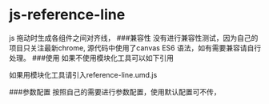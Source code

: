 # js-reference-line
js 拖动时生成各组件之间对齐线，
###兼容性
没有进行兼容性测试，因为自己的项目只关注最新chrome, 源代码中使用了canvas ES6 语法，如有需要兼容请自行处理。
###使用
如果不使用模块化工具可以如下引用
<script src="extern/lodash.js"></script>
<script src="src/reference-line.js"></script>
<script>
    new ReferenceLine().init();
</script>

如果用模块化工具请引入reference-line.umd.js

###参数配置
按照自己的需要进行参数配置，使用默认配置可不传，
<script>
    new ReferenceLine({
        box: document,//兼听鼠标移动的元素
        item: '[data-query="item"]',//需要定位的成员选择器        
        zIndex: 0,//参考线层级
        drag: true,//是否开启拖放,
        vLine: true,//是否开启垂直参考线
        hLine: true,//是否开启水平参考线
        lineColor: '#07f7f9',//参考线颜色
        offset: 20,//参考线头尾的延伸距离
        lineWidth: 1,//参考线宽度
        center: true,//是否开启中心对齐
        hypotenuse: true//是否开启对角线对齐 暂时没开发，待评估必要性
    }).init();
</script>

